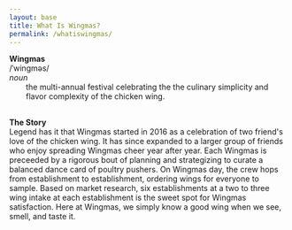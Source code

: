 ```yaml
---
layout: base
title: What Is Wingmas?
permalink: /whatiswingmas/
---
```

<div class="row">
    <div class="col-sm-4 align-items-start">
        <div class="row">
            <b>Wingmas</b>
        </div>
        <div class="row">
            <span>/ˈwingməs/</span>
        </div>
    </div>

</div>
<div class="row">
    <div class="col-sm-1 align-items-start">
        <i>noun</i>
    </div>
</div>
<div class="row">
    <div class="col" style="padding-left:30px">
        <span>
            the multi-annual festival celebrating the the culinary simplicity and flavor complexity of the chicken wing.
        </span>
    </div>
</div>
<div class="row" style="padding-top:30px">
        <b>The Story</b>
</div>

<div class="row">
    <span>
        Legend has it that Wingmas started in 2016 as a celebration of two friend's love of the chicken wing. It has since expanded to a larger group of friends who enjoy spreading Wingmas cheer year after year. Each Wingmas is preceeded by a rigorous bout of planning and strategizing to curate a balanced dance card of poultry pushers. On Wingmas day, the crew hops from establishment to establishment, ordering wings for everyone to sample. Based on market research, six establishments at a two to three wing intake at each establishment is the sweet spot for Wingmas satisfaction. Here at Wingmas, we simply know a good wing when we see, smell, and taste it.
    </span>
</div>